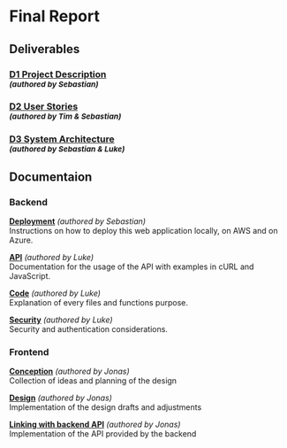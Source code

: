 # Final Report

## Deliverables
### [D1 Project Description](/deliverables/d1_project_description.md) <br><sup>*(authored by Sebastian)*<sup/>
### [D2 User Stories](/deliverables/d2_user_stories.md) <br><sup>*(authored by Tim & Sebastian)*<sup/>
### [D3 System Architecture](/deliverables/d3_system_architecture.md) <br><sup>*(authored by Sebastian & Luke)*<sup/>

## Documentaion
### Backend
**[Deployment](/deliverables/deployment.md)** *(authored by Sebastian)* <br>
Instructions on how to deploy this web application locally, on AWS and on Azure. 

**[API](/deliverables/API_Documentation.md)** *(authored by Luke)* <br>
Documentation for the usage of the API with examples in cURL and JavaScript. 

**[Code](/deliverables/doc.md)** *(authored by Luke)* <br>
Explanation of every files and functions purpose. 

**[Security](/deliverables/security.md)** *(authored by Luke)* <br>
Security and authentication considerations. 

### Frontend
**[Conception](/deliverables/deployment.md)** *(authored by Jonas)* <br>
Collection of ideas and planning of the design

**[Design](/deliverables/API_Documentation.md)** *(authored by Jonas)* <br>
Implementation of the design drafts and adjustments

**[Linking with backend API](/deliverables/doc.md)** *(authored by Jonas)* <br>
Implementation of the API provided by the backend
